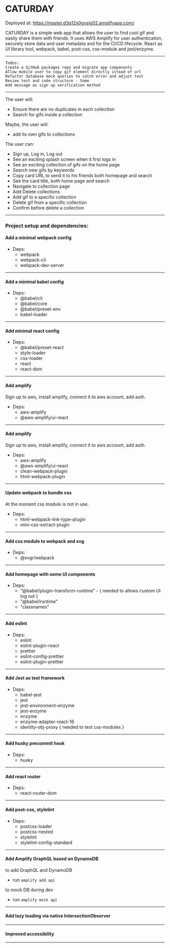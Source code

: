 # CATURDAY

Deployed at: https://master.d3q12s0gysig02.amplifyapp.com/

CATURDAY is a simple web app that allows the user to find cool gif and easily share them with friends.
It uses AWS Amplify for user authentication, securely store data and user metadata and for the CI/CD lifecycle. React as UI library tool, webpack, babel, post-css, css-module and jest/enzyme.



---

`Todos:`<br>
`Create a GitHub packages repo and migrate app components`<br>
`Allow mobile user to copy gif element directly istead of url`<br>
`Refactor database mock queries to catch error and adjust test`<br>
`Review test and code structure - Some`<br>
`Add message as sign up verification method`<br>

---

The user will:

* Ensure there are no duplicates in each collection
* Search for gifs inside a collection

Maybe, the user will:

* add its own gifs to collections

The user can:

* Sign up, Log in, Log out
* See an exciting splash screen when it first logs in
* See an exciting collection of gifs on the home page
* Search new gifs by keywords
* Copy card URL to send it to his friends both homepage and search
* See the card title, both home page and search
* Navigate to collection page
* Add Delete collections
* Add gif to a specific collection
* Delete gif from a specific collection
* Confirm before delete a collection

---

### Project setup and dependencies:

<h4>Add a minimal webpack config</h4>

* Deps: 
    * webpack
    * webpack-cli
    * webpack-dev-server
---

<h4>Add a minimal babel config</h4>

* Deps:
    * @babel/cli
    * @babel/core
    * @babel/preset-env
    * babel-loader
---

<h4>Add minimal react config</h4>

* Deps:
    * @babel/preset-react
    * style-loader
    * css-loader
    * react
    * react-dom
---

<h4>Add amplify</h4>

Sign up to aws, install amplify, connect it to aws account, add auth.

* Deps: 
    * aws-amplify
    * @aws-amplify/ui-react
---

<h4>Add amplify</h4>

Sign up to aws, install amplify, connect it to aws account, add auth.
* Deps: 
    * aws-amplify
    * @aws-amplify/ui-react
    * clean-webpack-plugin
    * html-webpack-plugin
---

<h4>Update webpack to bundle css</h4>

At the moment css module is not in use.
* Deps:
    * html-webpack-link-type-plugin
    * mini-css-extract-plugin
---

<h4>Add css module to webpack and svg</h4>

* Deps: 
    *  @svgr/webpack

---
<h4>Add homepage with some UI components</h4>

* Deps: 
    * "@babel/plugin-transform-runtime" - { needed to allows custom UI log out }
    * "@babel/runtime"
    * "classnames"
---

<h4>Add eslint</h4> 

* Deps:
    * eslint
    * eslint-plugin-react
    * prettier
    * eslint-config-prettier
    * eslint-plugin-prettier
---

<h4>Add Jest as test framework</h4>

* Deps:
    * babel-jest
    * jest
    * jest-environment-enzyme
    * jest-enzyme
    * enzyme
    * enzyme-adapter-react-16
    * identity-obj-proxy { needed to test css-modules }
---

<h4>Add husky precommit hook</h4>

* Deps:
    * husky
---

<h4>Add react router</h4>

* Deps:
    * react-router-dom
---

<h4>Add post-css, stylelint</h4>

* Deps:
    * postcss-loader
    * postcss-nested
    * stylelint
    * stylelint-config-standard
---

<h4>Add Amplify GraphQL based on DynamoDB</h4>

to add GraphQL and DynamoDB
* run `amplify add api`

to mock DB during dev
* run `amplify mock api`
---

<h4>Add lazy loading via native IntersectionObserver</h4>

---

<h4>Improved accessibility</h4>

---

